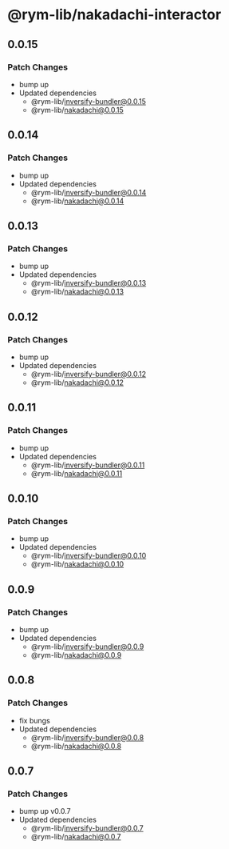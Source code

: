 # @rym-lib/nakadachi-interactor

## 0.0.15

### Patch Changes

- bump up
- Updated dependencies
  - @rym-lib/inversify-bundler@0.0.15
  - @rym-lib/nakadachi@0.0.15

## 0.0.14

### Patch Changes

- bump up
- Updated dependencies
  - @rym-lib/inversify-bundler@0.0.14
  - @rym-lib/nakadachi@0.0.14

## 0.0.13

### Patch Changes

- bump up
- Updated dependencies
  - @rym-lib/inversify-bundler@0.0.13
  - @rym-lib/nakadachi@0.0.13

## 0.0.12

### Patch Changes

- bump up
- Updated dependencies
  - @rym-lib/inversify-bundler@0.0.12
  - @rym-lib/nakadachi@0.0.12

## 0.0.11

### Patch Changes

- bump up
- Updated dependencies
  - @rym-lib/inversify-bundler@0.0.11
  - @rym-lib/nakadachi@0.0.11

## 0.0.10

### Patch Changes

- bump up
- Updated dependencies
  - @rym-lib/inversify-bundler@0.0.10
  - @rym-lib/nakadachi@0.0.10

## 0.0.9

### Patch Changes

- bump up
- Updated dependencies
  - @rym-lib/inversify-bundler@0.0.9
  - @rym-lib/nakadachi@0.0.9

## 0.0.8

### Patch Changes

- fix bungs
- Updated dependencies
  - @rym-lib/inversify-bundler@0.0.8
  - @rym-lib/nakadachi@0.0.8

## 0.0.7

### Patch Changes

- bump up v0.0.7
- Updated dependencies
  - @rym-lib/inversify-bundler@0.0.7
  - @rym-lib/nakadachi@0.0.7
